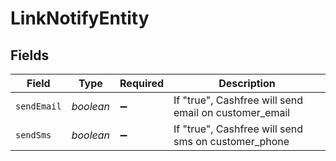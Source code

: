 # LinkNotifyEntity


## Fields

| Field                                                 | Type                                                  | Required                                              | Description                                           |
| ----------------------------------------------------- | ----------------------------------------------------- | ----------------------------------------------------- | ----------------------------------------------------- |
| `sendEmail`                                           | *boolean*                                             | :heavy_minus_sign:                                    | If "true", Cashfree will send email on customer_email |
| `sendSms`                                             | *boolean*                                             | :heavy_minus_sign:                                    | If "true", Cashfree will send sms on customer_phone   |
